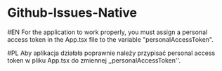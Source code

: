 # Github-Issues-Native

#EN
For the application to work properly, you must assign a personal access token in the App.tsx file to the variable "personalAccessToken".

#PL
Aby aplikacja działała poprawnie należy przypisać personal access token w pliku App.tsx do zmiennej ,,personalAccessToken''.

